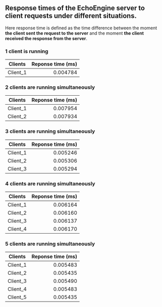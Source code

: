 ## Response times of the EchoEngine server to client requests under different situations.
Here response time is defined as the time difference between the moment **the client sent the request to the server** and the moment **the client received the response from the server**.
### 1 client is running
|   Clients     | Reponse time (ms)  |
| ------------- | ------------------:|
| Client_1      | 0.004784           |

### 2 clients are running simultaneously
|   Clients     | Reponse time (ms)  |
| ------------- | ------------------:|
| Client_1      | 0.007954           |
| Client_2      | 0.007934           |

### 3 clients are running simultaneously
|   Clients     | Reponse time (ms) |
| ------------- | -----------------:|
| Client_1      | 0.005246          |
| Client_2      | 0.005306          |
| Client_3      | 0.005294          |

### 4 clients are running simultaneously
|   Clients     | Reponse time (ms) |
| ------------- | -----------------:|
| Client_1      | 0.006164          |
| Client_2      | 0.006160          |
| Client_3      | 0.006137          |
| Client_4      | 0.006170          |

### 5 clients are running simultaneously
|   Clients     | Reponse time (ms) |
| ------------- | -----------------:|
| Client_1      | 0.005483          |
| Client_2      | 0.005435          |
| Client_3      | 0.005490          |
| Client_4      | 0.005483          |
| Client_5      | 0.005435          |
